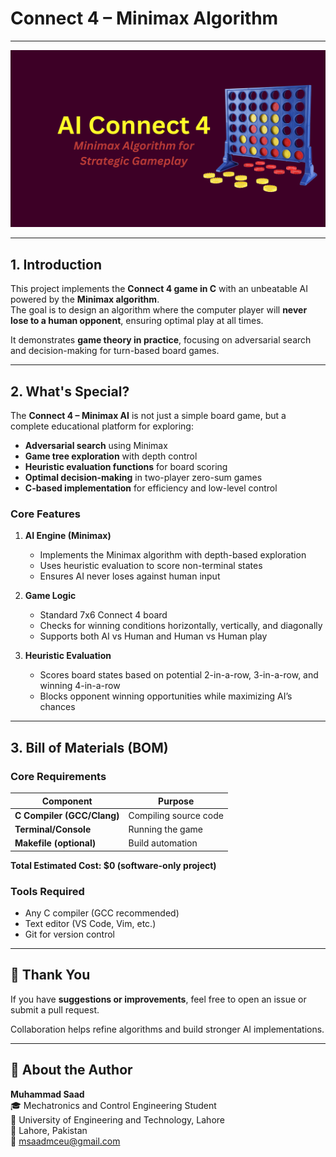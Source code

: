 # Connect 4 – Minimax Algorithm

---

![alt text](connect4.png)

---

<div class="section-border">

## 1. Introduction

This project implements the **Connect 4 game in C** with an unbeatable AI powered by the **Minimax algorithm**.  
The goal is to design an algorithm where the computer player will **never lose to a human opponent**, ensuring optimal play at all times.  

It demonstrates **game theory in practice**, focusing on adversarial search and decision-making for turn-based board games.

</div>

---

<div class="section-border">

## 2. What's Special?

The **Connect 4 – Minimax AI** is not just a simple board game, but a complete educational platform for exploring:

- **Adversarial search** using Minimax  
- **Game tree exploration** with depth control  
- **Heuristic evaluation functions** for board scoring  
- **Optimal decision-making** in two-player zero-sum games  
- **C-based implementation** for efficiency and low-level control  

### Core Features
1. **AI Engine (Minimax)**  
   - Implements the Minimax algorithm with depth-based exploration  
   - Uses heuristic evaluation to score non-terminal states  
   - Ensures AI never loses against human input  

2. **Game Logic**  
   - Standard 7x6 Connect 4 board  
   - Checks for winning conditions horizontally, vertically, and diagonally  
   - Supports both AI vs Human and Human vs Human play  

3. **Heuristic Evaluation**  
   - Scores board states based on potential 2-in-a-row, 3-in-a-row, and winning 4-in-a-row  
   - Blocks opponent winning opportunities while maximizing AI’s chances  

</div>

---

<div class="section-border">

## 3. Bill of Materials (BOM)

### Core Requirements

| Component | Purpose |
|-----------|---------|
| **C Compiler (GCC/Clang)** | Compiling source code |
| **Terminal/Console** | Running the game |
| **Makefile (optional)** | Build automation |

**Total Estimated Cost: $0 (software-only project)**  

### Tools Required
- Any C compiler (GCC recommended)  
- Text editor (VS Code, Vim, etc.)  
- Git for version control  

</div>


---

## 🙏 Thank You

If you have **suggestions or improvements**, feel free to open an issue or submit a pull request.  

Collaboration helps refine algorithms and build stronger AI implementations.  

---

## 👤 About the Author

**Muhammad Saad**  
🎓 Mechatronics and Control Engineering Student  
🏫 University of Engineering and Technology, Lahore  
📍 Lahore, Pakistan  
📧 [msaadmceu@gmail.com](mailto:msaadmceu@gmail.com)
